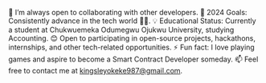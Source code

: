 👯 I’m always open to collaborating with other developers.
🥅 2024 Goals: Consistently advance in the tech world 🚀😁.
💡 Educational Status: Currently a student at Chukwuemeka Odumegwu Ojukwu University, studying Accounting.
😊 Open to participating in open-source projects, hackathons, internships, and other tech-related opportunities.
⚡ Fun fact: I love playing games and aspire to become a Smart Contract Developer someday.
📫 Feel free to contact me at kingsleyokeke987@gmail.com.

